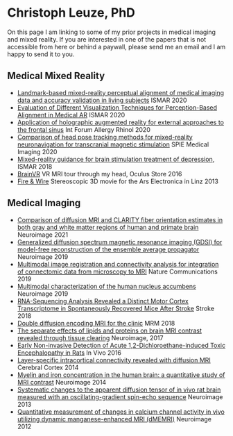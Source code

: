 # Christoph Leuze, PhD
On this page I am linking to some of my prior projects in medical imaging and mixed reality. If you are interested in one of the papers that is not accessible from here or behind a paywall, please send me an email and I am happy to send it to you.


## Medical Mixed Reality
- [Landmark-based mixed-reality perceptual alignment of medical imaging data and accuracy validation in living subjects](https://ieeexplore.ieee.org/document/9284724) ISMAR 2020
- [Evaluation of Different Visualization Techniques for Perception-Based Alignment in Medical AR](https://ieeexplore.ieee.org/document/9288470) ISMAR 2020
- [Application of holographic augmented reality for external approaches to the frontal sinus](https://pubmed.ncbi.nlm.nih.gov/32362076/) Int Forum Allergy Rhinol 2020
- [Comparison of head pose tracking methods for mixed-reality neuronavigation for transcranial magnetic stimulation](https://www.spiedigitallibrary.org/conference-proceedings-of-spie/11315/113150L/Comparison-of-head-pose-tracking-methods-for-mixed-reality-neuronavigation/10.1117/12.2547917.short?SSO=1) SPIE Medical Imaging 2020
- [Mixed-reality guidance for brain stimulation treatment of depression](https://ieeexplore.ieee.org/document/8699167), ISMAR 2018
- [BrainVR](https://www.oculus.com/experiences/gear-vr/1054562921301922/) VR MRI tour through my head, Oculus Store 2016
- [Fire & Wire](https://vimeo.com/79340161) Stereoscopic 3D movie for the Ars Electronica in Linz 2013


## Medical Imaging
- [Comparison of diffusion MRI and CLARITY fiber orientation estimates in both gray and white matter regions of human and primate brain](https://www.sciencedirect.com/science/article/pii/S1053811920311770?utm_campaign=STMJ_AUTH_SERV_PUBLISHED&utm_medium=email&utm_acid=77499739&SIS_ID=&dgcid=STMJ_AUTH_SERV_PUBLISHED&CMX_ID=&utm_in=DM110556&utm_source=AC_) Neuroimage 2021
- [Generalized diffusion spectrum magnetic resonance imaging (GDSI) for model-free reconstruction of the ensemble average propagator](https://pubmed.ncbi.nlm.nih.gov/30684636/) Neuroimage 2019
- [Multimodal image registration and connectivity analysis for integration of connectomic data from microscopy to MRI](https://pubmed.ncbi.nlm.nih.gov/31796741/) Nature Communications 2019
- [Multimodal characterization of the human nucleus accumbens](https://pubmed.ncbi.nlm.nih.gov/31077843/) Neuroimage 2019
- [RNA-Sequencing Analysis Revealed a Distinct Motor Cortex Transcriptome in Spontaneously Recovered Mice After Stroke](https://pubmed.ncbi.nlm.nih.gov/30354987/) Stroke 2018
- [Double diffusion encoding MRI for the clinic](https://pubmed.ncbi.nlm.nih.gov/29266375/) MRM 2018
- [The separate effects of lipids and proteins on brain MRI contrast revealed through tissue clearing](https://pubmed.ncbi.nlm.nih.gov/28411157/) Neuroimage, 2017
- [Early Non-invasive Detection of Acute 1,2-Dichloroethane-induced Toxic Encephalopathy in Rats](https://pubmed.ncbi.nlm.nih.gov/27815462/) In Vivo 2016
- [Layer-specific intracortical connectivity revealed with diffusion MRI](https://pubmed.ncbi.nlm.nih.gov/23099298/) Cerebral Cortex 2014
- [Myelin and iron concentration in the human brain: a quantitative study of MRI contrast](https://pubmed.ncbi.nlm.nih.gov/24607447/) Neuroimage 2014
- [Systematic changes to the apparent diffusion tensor of in vivo rat brain measured with an oscillating-gradient spin-echo sequence](https://pubmed.ncbi.nlm.nih.gov/23274188/) Neuroimage 2013
- [Quantitative measurement of changes in calcium channel activity in vivo utilizing dynamic manganese-enhanced MRI (dMEMRI)](https://pubmed.ncbi.nlm.nih.gov/22227885/) Neuroimage 2012

